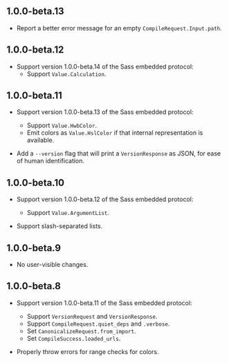 ## 1.0.0-beta.13

* Report a better error message for an empty `CompileRequest.Input.path`.

## 1.0.0-beta.12

* Support version 1.0.0-beta.14 of the Sass embedded protocol:
  * Support `Value.Calculation`.

## 1.0.0-beta.11

* Support version 1.0.0-beta.13 of the Sass embedded protocol:
  * Support `Value.HwbColor`.
  * Emit colors as `Value.HslColor` if that internal representation is
    available.

* Add a `--version` flag that will print a `VersionResponse` as JSON, for ease
  of human identification.

## 1.0.0-beta.10

* Support version 1.0.0-beta.12 of the Sass embedded protocol:
  * Support `Value.ArgumentList`.

* Support slash-separated lists.

## 1.0.0-beta.9

* No user-visible changes.

## 1.0.0-beta.8

* Support version 1.0.0-beta.11 of the Sass embedded protocol:
  * Support `VersionRequest` and `VersionResponse`.
  * Support `CompileRequest.quiet_deps` and `.verbose`.
  * Set `CanonicalizeRequest.from_import`.
  * Set `CompileSuccess.loaded_urls`.

* Properly throw errors for range checks for colors.
